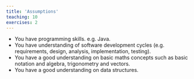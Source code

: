```yaml
---
title: 'Assumptions'
teaching: 10
exercises: 2
---
```


- You have programming skills. e.g. Java.
- You have understanding of software development cycles (e.g. requirements, design, analysis, implementation, testing).
- You have a good understanding on basic maths concepts such as basic notation and algebra, trigonometry and vectors.
- You have a good understanding on data structures.

